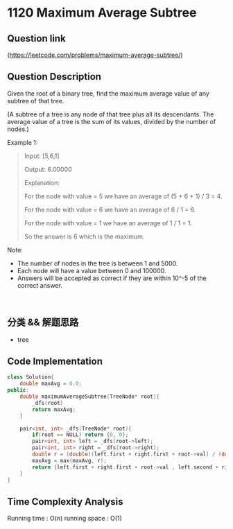 # 1120 Maximum Average Subtree

## Question link
(https://leetcode.com/problems/maximum-average-subtree/)

## Question Description
Given the root of a binary tree, find the maximum average value of any subtree of that tree.

(A subtree of a tree is any node of that tree plus all its descendants. The average value of a tree is the sum of its values, divided by the number of nodes.) 

Example 1:
>
> Input: [5,6,1]
>
> Output: 6.00000
>
> Explanation: 
>
> For the node with value = 5 we have an average of (5 + 6 + 1) / 3 = 4.
>
> For the node with value = 6 we have an average of 6 / 1 = 6.
>
> For the node with value = 1 we have an average of 1 / 1 = 1.
>
> So the answer is 6 which is the maximum.

Note:
- The number of nodes in the tree is between 1 and 5000.
- Each node will have a value between 0 and 100000.
- Answers will be accepted as correct if they are within 10^-5 of the correct answer.

<br/>

## 分类 && 解题思路
- tree

## Code Implementation
```c++
class Solution{
    double maxAvg = 0.0;
public:
    double maximumAverageSubtree(TreeNode* root){
        _dfs(root)
        return maxAvg;
    }

    pair<int, int> _dfs(TreeNode* root){
        if(root == NULL) return {0, 0};
        pair<int, int> left = _dfs(root->left);
        pair<int, int> right = _dfs(root->right);
        double r = (double)(left.first + right.first + root->val) / (double)(left.second + right.second + 1);
        maxAvg = max(maxAvg, r);
        return {left.first + right.first + root->val , left.second + right.second + 1};
    }
}
```

## Time Complexity Analysis
Running time  : O(n)
running space : O(1)